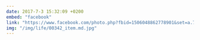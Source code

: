 ```yaml
---
date: 2017-7-3 15:32:09 +0200
embed: "facebook"
link: "https://www.facebook.com/photo.php?fbid=1506048862778901&set=a.701493279901134.1073741827.100001214048479&type=3&theater"
img: "/img/life/00342_item.md.jpg"
---
```

